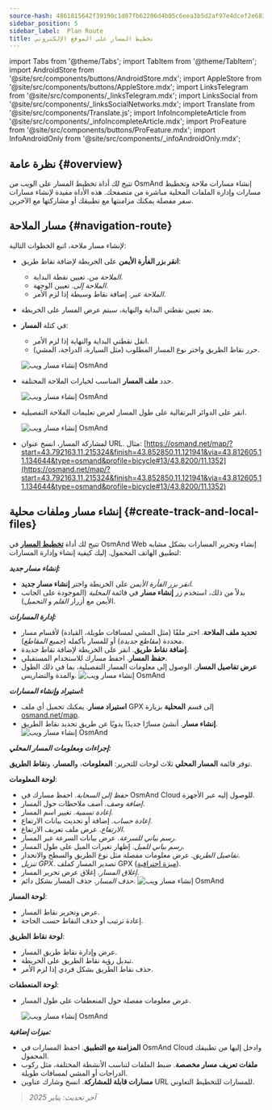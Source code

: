 ```yaml
---
source-hash: 4861815642f39190c1d87fb62206d4b05c6eea3b5d2af97e4dcef2e6834f466c
sidebar_position: 5
sidebar_label:  Plan Route
title: تخطيط المسار على الموقع الإلكتروني
---
```

import Tabs from '@theme/Tabs';
import TabItem from '@theme/TabItem';
import AndroidStore from '@site/src/components/buttons/AndroidStore.mdx';
import AppleStore from '@site/src/components/buttons/AppleStore.mdx';
import LinksTelegram from '@site/src/components/_linksTelegram.mdx';
import LinksSocial from '@site/src/components/_linksSocialNetworks.mdx';
import Translate from '@site/src/components/Translate.js';
import InfoIncompleteArticle from '@site/src/components/_infoIncompleteArticle.mdx';
import ProFeature from '@site/src/components/buttons/ProFeature.mdx';
import InfoAndroidOnly from '@site/src/components/_infoAndroidOnly.mdx';


<InfoIncompleteArticle/>


## نظرة عامة {#overview}

تتيح لك أداة تخطيط المسار على الويب من OsmAnd إنشاء مسارات ملاحة وتخطيط مسارات وإدارة الملفات المحلية مباشرة من متصفحك. هذه الأداة مفيدة لإنشاء مسارات سفر مفصلة يمكنك مزامنتها مع تطبيقك أو مشاركتها مع الآخرين.


## مسار الملاحة {#navigation-route}

لإنشاء مسار ملاحة، اتبع الخطوات التالية:

- **انقر بزر الفأرة الأيمن** على الخريطة لإضافة نقاط طريق:

  - *الملاحة من*. تعيين نقطة البداية.
  - *الملاحة إلى*. تعيين الوجهة.
  - *الملاحة عبر*. إضافة نقاط وسيطة إذا لزم الأمر.

- بعد تعيين نقطتي البداية والنهاية، سيتم عرض المسار على الخريطة.

- في كتلة **المسار**:

  - انقل نقطتي البداية والنهاية إذا لزم الأمر.
  - حرر نقاط الطريق واختر نوع المسار المطلوب (مثل السيارة، الدراجة، المشي).

  ![إنشاء مسار ويب OsmAnd](@site/static/img/web/navigation.png)

- حدد **ملف المسار** المناسب لخيارات الملاحة المختلفة.

  ![إنشاء مسار ويب OsmAnd](@site/static/img/web/profile_type.png)

- انقر على الدوائر البرتقالية على طول المسار لعرض تعليمات الملاحة التفصيلية.

  ![إنشاء مسار ويب OsmAnd](@site/static/img/web/nav_instr.png)

- لمشاركة المسار، انسخ عنوان URL. مثال: [https://osmand.net/map/?start=43.792163,11.215324&finish=43.852850,11.121941&via=43.812605,11.134644&type=osmand&profile=bicycle#13/43.8200/11.1352](https://osmand.net/map/?start=43.792163,11.215324&finish=43.852850,11.121941&via=43.812605,11.134644&type=osmand&profile=bicycle#13/43.8200/11.1352)


## إنشاء مسار وملفات محلية {#create-track-and-local-files}

تتيح لك أداة [**تخطيط المسار**](../plan-route/create-route.md) في OsmAnd Web إنشاء وتحرير المسارات بشكل مشابه لتطبيق الهاتف المحمول. إليك كيفية إنشاء وإدارة المسارات:


***إنشاء مسار جديد:***

- *انقر بزر الفأرة الأيمن* على الخريطة واختر **إنشاء مسار جديد**.
- بدلاً من ذلك، استخدم زر **إنشاء مسار** في قائمة *المحلية* (الموجودة على الجانب الأيمن مع أزرار *القلم* و *التحميل*).


***إدارة المسارات:***

- **تحديد ملف الملاحة**. اختر ملفًا (مثل المشي لمسافات طويلة، القيادة) لأقسام مسار محددة (*مقاطع جديدة*) أو للمسار بأكمله (*جميع المقاطع*).
- **إضافة نقاط طريق**. انقر على الخريطة لإضافة نقاط جديدة.
- **حفظ المسار**. احفظ مسارك للاستخدام المستقبلي.
- **عرض تفاصيل المسار**. الوصول إلى معلومات المسار التفصيلية، بما في ذلك الطول والمدة والتضاريس.
  ![إنشاء مسار ويب OsmAnd](@site/static/img/web/create_route.png)


***استيراد وإنشاء المسارات:***

- **استيراد مسار**. يمكنك تحميل أي ملف GPX إلى قسم **المحلية** بزيارة [osmand.net/map](https://osmand.net/map).
- **إنشاء مسار**. أنشئ مسارًا جديدًا يدويًا عن طريق تحديد نقاط الطريق.
  ![إنشاء مسار ويب OsmAnd](@site/static/img/web/create_route_2.png)


***إجراءات ومعلومات المسار المحلي:***

توفر قائمة **المسار المحلي** ثلاث لوحات للتحرير: **المعلومات**، و**المسار**، و**نقاط الطريق**.

**لوحة المعلومات**:

- *حفظ إلى السحابة*. احفظ مسارك في OsmAnd Cloud للوصول إليه عبر الأجهزة.
- *إضافة وصف*. أضف ملاحظات حول المسار.
- *إعادة تسمية*. تغيير اسم المسار.
- *إعادة حساب*. إضافة أو تحديث بيانات الارتفاع.
- *الارتفاع*. عرض ملف تعريف الارتفاع.
- *رسم بياني للسرعة*. عرض بيانات السرعة عبر المسار.
- *رسم بياني للميل*. إظهار تغيرات الميل على طول المسار.
- *تفاصيل الطريق*. عرض معلومات مفصلة مثل نوع الطريق والسطح والانحدار.
- *تنزيل GPX*. تصدير المسار كملف GPX ([ميزة احترافية](../purchases/index.md)).
- *إغلاق المسار*. إغلاق عرض تحرير المسار.
- *حذف المسار*. حذف المسار بشكل دائم.
  ![إنشاء مسار ويب OsmAnd](@site/static/img/web/create_route_3.png)

**لوحة المسار**:

- عرض وتحرير نقاط المسار.
- إعادة ترتيب أو حذف النقاط حسب الحاجة.

**لوحة نقاط الطريق**:

- عرض وإدارة نقاط طريق المسار.
- تبديل رؤية نقاط الطريق على الخريطة.
- حذف نقاط الطريق بشكل فردي إذا لزم الأمر.

**لوحة المنعطفات**:

- عرض معلومات مفصلة حول المنعطفات على طول المسار.

  ![إنشاء مسار ويب OsmAnd](@site/static/img/web/create_route_1.png)


***ميزات إضافية:***

- **المزامنة مع التطبيق**. احفظ المسارات في OsmAnd Cloud وادخل إليها من تطبيقك المحمول.
- **ملفات تعريف مسار مخصصة**. ضبط الملفات لتناسب الأنشطة المختلفة، مثل ركوب الدراجات أو المشي لمسافات طويلة.
- **مسارات قابلة للمشاركة**. انسخ وشارك عناوين URL للمسارات للتخطيط التعاوني.

> *آخر تحديث: يناير 2025*
